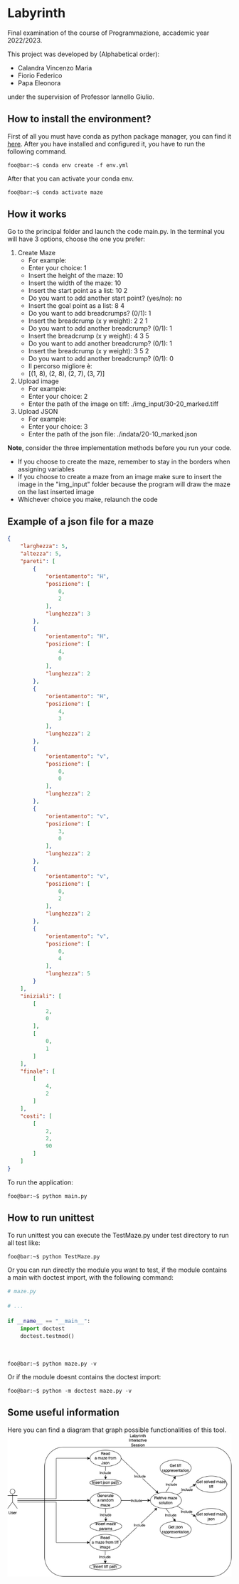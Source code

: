 # Labyrinth

Final examination of the course of Programmazione, accademic year 2022/2023.

This project was developed by (Alphabetical order):

- Calandra Vincenzo Maria
- Fiorio Federico
- Papa Eleonora

under the supervision of Professor Iannello Giulio.

## How to install the environment?
First of all you must have conda as python package manager, you can find it [here](https://docs.conda.io/en/latest/miniconda.html).
After you have installed and configured it, you have to run the following command.

```console
foo@bar:~$ conda env create -f env.yml
```

After that you can activate your conda env.

```console
foo@bar:~$ conda activate maze
```

## How it works
Go to the principal folder and launch the code main.py. In the terminal you will have 3 options, choose the one you prefer:
1. Create Maze
    - For example:
    - Enter your choice: 1
    - Insert the height of the maze: 10
    - Insert the width of the maze: 10
    - Insert the start point as a list: 10 2
    - Do you want to add another start point? (yes/no): no 
    - Insert the goal point as a list: 8 4
    - Do you want to add breadcrumps? (0/1): 1
    - Insert the breadcrump (x y weight): 2 2 1
    - Do you want to add another breadcrump? (0/1): 1
    - Insert the breadcrump (x y weight): 4 3 5
    - Do you want to add another breadcrump? (0/1): 1
    - Insert the breadcrump (x y weight): 3 5 2
    - Do you want to add another breadcrump? (0/1): 0
    - Il percorso migliore è:
    - [(1, 8), (2, 8), (2, 7), (3, 7)]
2. Upload image 
    - For example:
    - Enter your choice: 2
    - Enter the path of the image on tiff: ./img_input/30-20_marked.tiff
3. Upload JSON
    - For example:
    - Enter your choice: 3
    - Enter the path of the json file: ./indata/20-10_marked.json

<b>Note</b>, consider the three implementation methods before you run your code.
* If you choose to create the maze, remember to stay in the borders when assigning variables
* If you choose to create a maze from an image make sure to insert the image in the "img_input" folder because the program will draw the maze on the last inserted image
* Whichever choice you make, relaunch the code

## Example of a json file for a maze
```json
{
    "larghezza": 5,
    "altezza": 5,
    "pareti": [
        {
            "orientamento": "H",
            "posizione": [
                0,
                2
            ],
            "lunghezza": 3
        },
        {
            "orientamento": "H",
            "posizione": [
                4,
                0
            ],
            "lunghezza": 2
        },
        {
            "orientamento": "H",
            "posizione": [
                4,
                3
            ],
            "lunghezza": 2
        },
        {
            "orientamento": "v",
            "posizione": [
                0,
                0
            ],
            "lunghezza": 2
        },
        {
            "orientamento": "v",
            "posizione": [
                3,
                0
            ],
            "lunghezza": 2
        },
        {
            "orientamento": "v",
            "posizione": [
                0,
                2
            ],
            "lunghezza": 2
        },
        {
            "orientamento": "v",
            "posizione": [
                0,
                4
            ],
            "lunghezza": 5
        }
    ],
    "iniziali": [
        [
            2,
            0
        ],
        [
            0,
            1
        ]
    ],
    "finale": [
        [
            4,
            2
        ]
    ],
    "costi": [
        [
            2,
            2,
            90
        ]
    ]
}
```

To run the application:
```console
foo@bar:~$ python main.py
```

## How to run unittest
To run unittest you can execute the TestMaze.py under test directory to run all test like:
```console
foo@bar:~$ python TestMaze.py
```
Or you can run directly the module you want to test, if the module contains a main with doctest import, with the following command:
```python
# maze.py

# ...

if __name__ == "__main__":
    import doctest
    doctest.testmod()
```

<br>

```console
foo@bar:~$ python maze.py -v
```

Or if the module doesnt contains the doctest import:

```console
foo@bar:~$ python -m doctest maze.py -v
```
## Some useful information
Here you can find a diagram that graph possible functionalities of this tool.
![](./diagram/usecase.drawio.png)
